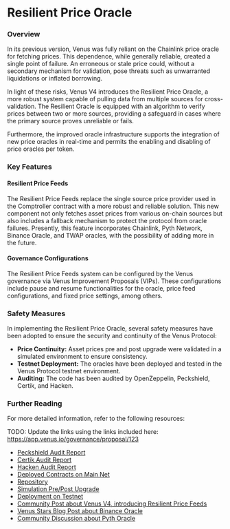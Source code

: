 # Resilient Price Oracle

### Overview

In its previous version, Venus was fully reliant on the Chainlink price oracle for fetching prices. This dependence, while generally reliable, created a single point of failure. An erroneous or stale price could, without a secondary mechanism for validation, pose threats such as unwarranted liquidations or inflated borrowing.

In light of these risks, Venus V4 introduces the Resilient Price Oracle, a more robust system capable of pulling data from multiple sources for cross-validation. The Resilient Oracle is equipped with an algorithm to verify prices between two or more sources, providing a safeguard in cases where the primary source proves unreliable or fails.

Furthermore, the improved oracle infrastructure supports the integration of new price oracles in real-time and permits the enabling and disabling of price oracles per token.

### Key Features

#### Resilient Price Feeds

The Resilient Price Feeds replace the single source price provider used in the Comptroller contract with a more robust and reliable solution. This new component not only fetches asset prices from various on-chain sources but also includes a fallback mechanism to protect the protocol from oracle failures. Presently, this feature incorporates Chainlink, Pyth Network, Binance Oracle, and TWAP oracles, with the possibility of adding more in the future.

#### Governance Configurations

The Resilient Price Feeds system can be configured by the Venus governance via Venus Improvement Proposals (VIPs). These configurations include pause and resume functionalities for the oracle, price feed configurations, and fixed price settings, among others.

### Safety Measures

In implementing the Resilient Price Oracle, several safety measures have been adopted to ensure the security and continuity of the Venus Protocol:

* **Price Continuity:** Asset prices pre and post upgrade were validated in a simulated environment to ensure consistency.
* **Testnet Deployment:** The oracles have been deployed and tested in the Venus Protocol testnet environment.
* **Auditing:** The code has been audited by OpenZeppelin, Peckshield, Certik, and Hacken.

### Further Reading

For more detailed information, refer to the following resources:

TODO: Update the links using the links included here: https://app.venus.io/governance/proposal/123

* [Peckshield Audit Report](https://chat.openai.com/?model=gpt-4)
* [Certik Audit Report](https://chat.openai.com/?model=gpt-4)
* [Hacken Audit Report](https://chat.openai.com/?model=gpt-4)
* [Deployed Contracts on Main Net](https://chat.openai.com/?model=gpt-4)
* [Repository](https://chat.openai.com/?model=gpt-4)
* [Simulation Pre/Post Upgrade](https://chat.openai.com/?model=gpt-4)
* [Deployment on Testnet](https://chat.openai.com/?model=gpt-4)
* [Community Post about Venus V4, introducing Resilient Price Feeds](https://chat.openai.com/?model=gpt-4)
* [Venus Stars Blog Post about Binance Oracle](https://chat.openai.com/?model=gpt-4)
* [Community Discussion about Pyth Oracle](https://chat.openai.com/?model=gpt-4)
